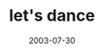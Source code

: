 ---
layout: base.njk
title : 'let&#39;s dance' 
view_title : 'let&#39;s dance' 
year : '2003' 
date : '2003-07-30' 
img_file : '/drawing/letsdance.png' 
html_file : 'letsdance' 
next_html : 'iamanicecube.html' 
year_order : '112' 
permalink : "title/{{html_file}}.html"
---